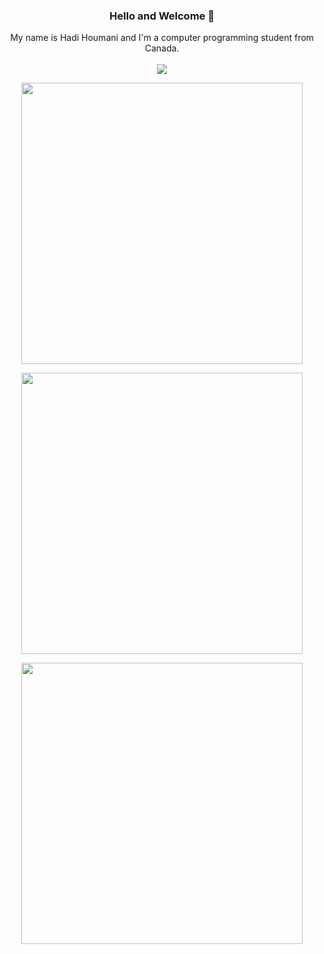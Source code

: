 <h3 align="center">
    Hello and Welcome 👋
</h3>

<p align="center">
My name is Hadi Houmani and I'm a computer programming student from Canada.
    <br/>
    <br/>
    <a href="https://www.linkedin.com/in/hadi-houmani-a09892173/"><img src="https://img.shields.io/badge/-Hadi%20Houmani-blue?style=flat&logo=Linkedin&logoColor=white"/>
    </a>
</p>

<p align="center">
    <img width="450em" src="https://github-readme-stats.vercel.app/api?username=hadihoudini&show_icons=true&include_all_commits=true&count_private=true&hide_border=true&theme=dark" />
</p>

<p align="center">
    <img width="450em" src="https://github-readme-streak-stats.herokuapp.com/?user=hadihoudini&include_all_commits=true&hide_border=true&theme=dark"/>
</p>

<p align="center">
    <img width="450em" src="https://github-readme-stats.vercel.app/api/top-langs/?username=hadihoudini&layout=compact&custom_title=Most%20used%20languages&langs_count=10&include_all_commits=true&hide_progress=true&hide_border=true&theme=dark">
</p>
